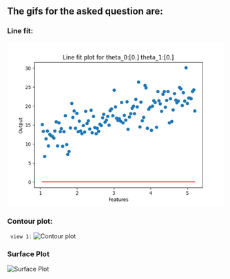 ## The gifs for the asked question are:

### Line fit:

![Line fit gif](./Plots/Question3/line.gif)

### Contour plot:
``` view 1:```
![Contour plot](./Plots/Question3/contour.gif)

### Surface Plot
![Surface Plot](./Plots/Question3/surface.gif)
